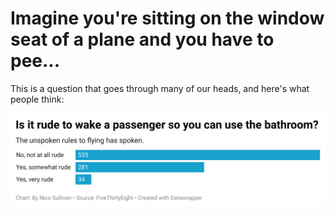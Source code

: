 # Imagine you're sitting on the window seat of a plane and you have to pee...

This is a question that goes through many of our heads, and here's what people think:

![datawrapper chart](bwwLj-is-it-rude-to-wake-a-passenger-so-you-can-use-the-bathroom-.png)

